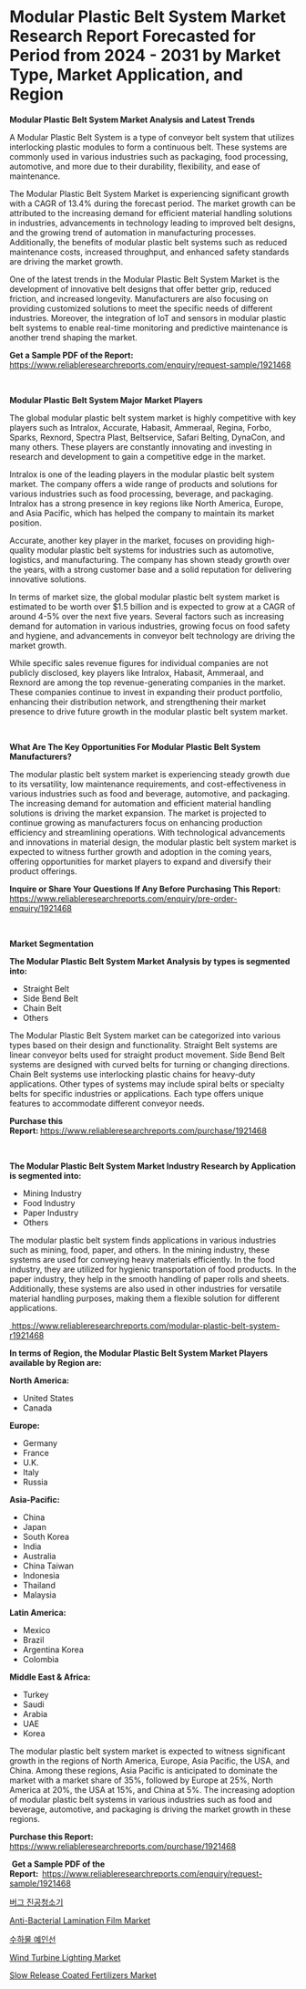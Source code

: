 <p><h1>Modular Plastic Belt System Market Research Report Forecasted for Period from 2024 -  2031 by Market Type, Market Application, and Region</h1></p><p><strong>Modular Plastic Belt System Market Analysis and Latest Trends</strong></p>
<p><p>A Modular Plastic Belt System is a type of conveyor belt system that utilizes interlocking plastic modules to form a continuous belt. These systems are commonly used in various industries such as packaging, food processing, automotive, and more due to their durability, flexibility, and ease of maintenance.</p><p>The Modular Plastic Belt System Market is experiencing significant growth with a CAGR of 13.4% during the forecast period. The market growth can be attributed to the increasing demand for efficient material handling solutions in industries, advancements in technology leading to improved belt designs, and the growing trend of automation in manufacturing processes. Additionally, the benefits of modular plastic belt systems such as reduced maintenance costs, increased throughput, and enhanced safety standards are driving the market growth.</p><p>One of the latest trends in the Modular Plastic Belt System Market is the development of innovative belt designs that offer better grip, reduced friction, and increased longevity. Manufacturers are also focusing on providing customized solutions to meet the specific needs of different industries. Moreover, the integration of IoT and sensors in modular plastic belt systems to enable real-time monitoring and predictive maintenance is another trend shaping the market.</p></p>
<p><strong>Get a Sample PDF of the Report:&nbsp;</strong> <a href="https://www.reliableresearchreports.com/enquiry/request-sample/1921468">https://www.reliableresearchreports.com/enquiry/request-sample/1921468</a></p>
<p>&nbsp;</p>
<p><strong>Modular Plastic Belt System Major Market Players</strong></p>
<p><p>The global modular plastic belt system market is highly competitive with key players such as Intralox, Accurate, Habasit, Ammeraal, Regina, Forbo, Sparks, Rexnord, Spectra Plast, Beltservice, Safari Belting, DynaCon, and many others. These players are constantly innovating and investing in research and development to gain a competitive edge in the market.</p><p>Intralox is one of the leading players in the modular plastic belt system market. The company offers a wide range of products and solutions for various industries such as food processing, beverage, and packaging. Intralox has a strong presence in key regions like North America, Europe, and Asia Pacific, which has helped the company to maintain its market position.</p><p>Accurate, another key player in the market, focuses on providing high-quality modular plastic belt systems for industries such as automotive, logistics, and manufacturing. The company has shown steady growth over the years, with a strong customer base and a solid reputation for delivering innovative solutions.</p><p>In terms of market size, the global modular plastic belt system market is estimated to be worth over $1.5 billion and is expected to grow at a CAGR of around 4-5% over the next five years. Several factors such as increasing demand for automation in various industries, growing focus on food safety and hygiene, and advancements in conveyor belt technology are driving the market growth.</p><p>While specific sales revenue figures for individual companies are not publicly disclosed, key players like Intralox, Habasit, Ammeraal, and Rexnord are among the top revenue-generating companies in the market. These companies continue to invest in expanding their product portfolio, enhancing their distribution network, and strengthening their market presence to drive future growth in the modular plastic belt system market.</p></p>
<p>&nbsp;</p>
<p><strong>What Are The Key Opportunities For Modular Plastic Belt System Manufacturers?</strong></p>
<p><p>The modular plastic belt system market is experiencing steady growth due to its versatility, low maintenance requirements, and cost-effectiveness in various industries such as food and beverage, automotive, and packaging. The increasing demand for automation and efficient material handling solutions is driving the market expansion. The market is projected to continue growing as manufacturers focus on enhancing production efficiency and streamlining operations. With technological advancements and innovations in material design, the modular plastic belt system market is expected to witness further growth and adoption in the coming years, offering opportunities for market players to expand and diversify their product offerings.</p></p>
<p><strong>Inquire or Share Your Questions If Any Before Purchasing This Report:</strong> <a href="https://www.reliableresearchreports.com/enquiry/pre-order-enquiry/1921468">https://www.reliableresearchreports.com/enquiry/pre-order-enquiry/1921468</a></p>
<p>&nbsp;</p>
<p><strong>Market Segmentation</strong></p>
<p><strong>The Modular Plastic Belt System Market Analysis by types is segmented into:</strong></p>
<p><ul><li>Straight Belt</li><li>Side Bend Belt</li><li>Chain Belt</li><li>Others</li></ul></p>
<p><p>The Modular Plastic Belt System market can be categorized into various types based on their design and functionality. Straight Belt systems are linear conveyor belts used for straight product movement. Side Bend Belt systems are designed with curved belts for turning or changing directions. Chain Belt systems use interlocking plastic chains for heavy-duty applications. Other types of systems may include spiral belts or specialty belts for specific industries or applications. Each type offers unique features to accommodate different conveyor needs.</p></p>
<p><strong>Purchase this Report:&nbsp;</strong><a href="https://www.reliableresearchreports.com/purchase/1921468">https://www.reliableresearchreports.com/purchase/1921468</a></p>
<p>&nbsp;</p>
<p><strong>The Modular Plastic Belt System Market Industry Research by Application is segmented into:</strong></p>
<p><ul><li>Mining Industry</li><li>Food Industry</li><li>Paper Industry</li><li>Others</li></ul></p>
<p><p>The modular plastic belt system finds applications in various industries such as mining, food, paper, and others. In the mining industry, these systems are used for conveying heavy materials efficiently. In the food industry, they are utilized for hygienic transportation of food products. In the paper industry, they help in the smooth handling of paper rolls and sheets. Additionally, these systems are also used in other industries for versatile material handling purposes, making them a flexible solution for different applications.</p></p>
<p><a href="https://www.reliableresearchreports.com/modular-plastic-belt-system-r1921468">&nbsp;https://www.reliableresearchreports.com/modular-plastic-belt-system-r1921468</a></p>
<p><strong>In terms of Region, the Modular Plastic Belt System Market Players available by Region are:</strong></p>
<p>
    <p> <strong> North America: </strong>
        <ul>
            <li>United States</li>
            <li>Canada</li>
        </ul>
        </p> 
    <p> <strong> Europe: </strong>
        <ul>
            <li>Germany</li>
            <li>France</li>
            <li>U.K.</li>
            <li>Italy</li>
            <li>Russia</li>
        </ul>
        </p> 
    <p> <strong> Asia-Pacific: </strong>
        <ul>
            <li>China</li>
            <li>Japan</li>
            <li>South Korea</li>
            <li>India</li>
            <li>Australia</li>
            <li>China Taiwan</li>
            <li>Indonesia</li>
            <li>Thailand</li>
            <li>Malaysia</li>
        </ul>
        </p> 
    <p> <strong> Latin America: </strong>
        <ul>
            <li>Mexico</li>
            <li>Brazil</li>
            <li>Argentina Korea</li>
            <li>Colombia</li>
        </ul>
        </p> 
    <p> <strong> Middle East & Africa: </strong>
        <ul>
            <li>Turkey</li>
            <li>Saudi</li>
            <li>Arabia</li>
            <li>UAE</li>
            <li>Korea</li>
        </ul>
    </p>
    </p>
<p><p>The modular plastic belt system market is expected to witness significant growth in the regions of North America, Europe, Asia Pacific, the USA, and China. Among these regions, Asia Pacific is anticipated to dominate the market with a market share of 35%, followed by Europe at 25%, North America at 20%, the USA at 15%, and China at 5%. The increasing adoption of modular plastic belt systems in various industries such as food and beverage, automotive, and packaging is driving the market growth in these regions.</p></p>
<p><strong>Purchase this Report: </strong><a href="https://www.reliableresearchreports.com/purchase/1921468">https://www.reliableresearchreports.com/purchase/1921468</a></p>
<p>&nbsp;<strong>Get a Sample PDF of the Report:&nbsp;&nbsp;</strong><a href="https://www.reliableresearchreports.com/enquiry/request-sample/1921468">https://www.reliableresearchreports.com/enquiry/request-sample/1921468</a></p>
<p><strong></strong></p>
<p><p><a href="https://github.com/anton65482023/Market-Research-Report-List-1/blob/main/929683640996.md">버그 진공청소기</a></p><p><a href="https://issuu.com/reportprime-2/docs/anti-bacterial-lamination-film-market-size-2030.pp">Anti-Bacterial Lamination Film Market</a></p><p><a href="https://github.com/Hubertstyenger6685/Market-Research-Report-List-1/blob/main/395021340995.md">수하물 예인선</a></p><p><a href="https://www.linkedin.com/pulse/analyzing-wind-turbine-lighting-market-global-industry-perspective-oa2xe?trackingId=g1andbvZtHB0fzK%2BAkZReA%3D%3D">Wind Turbine Lighting Market</a></p><p><a href="https://issuu.com/reportprime-2/docs/slow-release-coated-fertilizers-market-size-2030.p">Slow Release Coated Fertilizers Market</a></p></p>